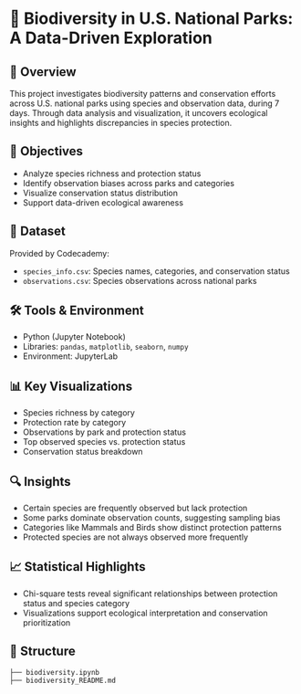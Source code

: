 # 🐾 Biodiversity in U.S. National Parks: A Data-Driven Exploration

## 📘 Overview
This project investigates biodiversity patterns and conservation efforts across U.S. national parks using species and observation data, during 7 days. Through data analysis and visualization, it uncovers ecological insights and highlights discrepancies in species protection.

## 🎯 Objectives
- Analyze species richness and protection status
- Identify observation biases across parks and categories
- Visualize conservation status distribution
- Support data-driven ecological awareness

## 📂 Dataset
Provided by Codecademy:
- `species_info.csv`: Species names, categories, and conservation status
- `observations.csv`: Species observations across national parks

## 🛠️ Tools & Environment
- Python (Jupyter Notebook)
- Libraries: `pandas`, `matplotlib`, `seaborn`, `numpy`
- Environment: JupyterLab

## 📊 Key Visualizations
- Species richness by category
- Protection rate by category
- Observations by park and protection status
- Top observed species vs. protection status
- Conservation status breakdown

## 🔍 Insights
- Certain species are frequently observed but lack protection
- Some parks dominate observation counts, suggesting sampling bias
- Categories like Mammals and Birds show distinct protection patterns
- Protected species are not always observed more frequently

## 📈 Statistical Highlights
- Chi-square tests reveal significant relationships between protection status and species category
- Visualizations support ecological interpretation and conservation prioritization

## 📌 Structure
```text
├── biodiversity.ipynb
├── biodiversity_README.md
